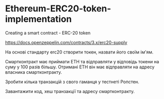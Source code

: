 # Ethereum-ERC20-token-implementation
Creating a smart contract - ERC-20 token


https://docs.openzeppelin.com/contracts/3.x/erc20-supply

На основі стандарту erc20  створити токен, назвати його своїм ім'ям.

Смартконтракт має приймати ETH та відправляти у відповідь токени на суму у 100 разів більшу. Отримані ETH він має відправляти на адресу власника смартконтракту. 

Зробити кілька транзакцій  з свого гаманця у тестнеті Ропстен.

Завантажити код, хеш транзакції та адресу смартконтракту.
